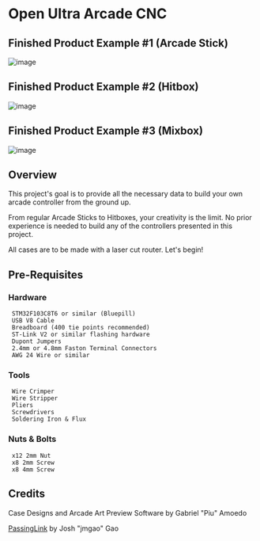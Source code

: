 # Open Ultra Arcade CNC

## Finished Product Example #1 (Arcade Stick)
![image](https://i.imgur.com/zKsdB1s.jpg)

## Finished Product Example #2 (Hitbox)
![image](https://i.imgur.com/qdXEGK0.jpg)

## Finished Product Example #3 (Mixbox)
![image](https://i.imgur.com/NHzNtNe.jpg)

## Overview

This project's goal is to provide all the necessary data to build your own arcade controller from the ground up.

From regular Arcade Sticks to Hitboxes, your creativity is the limit. No prior experience is needed to build any of the controllers presented in this project.

All cases are to be made with a laser cut router. Let's begin!

## Pre-Requisites

### Hardware

     STM32F103C8T6 or similar (Bluepill)
     USB V8 Cable
     Breadboard (400 tie points recommended)
     ST-Link V2 or similar flashing hardware
     Dupont Jumpers
     2.4mm or 4.8mm Faston Terminal Connectors
     AWG 24 Wire or similar

### Tools

     Wire Crimper
     Wire Stripper
     Pliers
     Screwdrivers
     Soldering Iron & Flux
     
### Nuts & Bolts

     x12 2mm Nut
     x8 2mm Screw
     x8 4mm Screw

## Credits

Case Designs and Arcade Art Preview Software by Gabriel "Piu" Amoedo

[PassingLink](https://github.com/passinglink/passinglink) by Josh "jmgao" Gao
